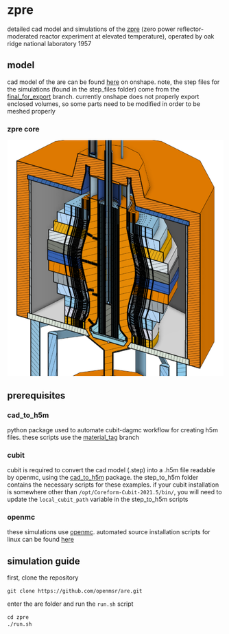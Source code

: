 # zpre
detailed cad model and simulations of the [zpre](https://www.osti.gov/servlets/purl/4673343) (zero power reflector-moderated reactor experiment at elevated temperature), operated by oak ridge national laboratory 1957

## model

cad model of the are can be found [here](https://cad.onshape.com/documents/c51fcabf7b4a45b5a8d610d5/v/1e941e226a75c4f4f3cbe020/e/4c356de19c02efb455bb582a) on onshape. note, the step files for the simulations (found in the step_files folder) come from the [final_for_export](https://cad.onshape.com/documents/c51fcabf7b4a45b5a8d610d5/w/14e94161170229891d1c18bd/e/4c356de19c02efb455bb582a) branch. currently onshape does not properly export enclosed volumes, so some parts need to be modified in order to be meshed properly

### zpre core 
![](figures/core.png)

## prerequisites 
### cad_to_h5m
python package used to automate cubit-dagmc workflow for creating h5m files. these scripts use the [material_tag](https://github.com/openmsr/cad_to_h5m/tree/material_tag) branch 

### cubit
cubit is required to convert the cad model (.step) into a .h5m file readable by openmc, using the [cad_to_h5m](https://github.com/openmsr/cad_to_h5m/tree/material_tag) package. the step_to_h5m folder contains the necessary scripts for these examples. if your cubit installation is somewhere other than `/opt/Coreform-Cubit-2021.5/bin/`, you will need to update the `local_cubit_path` variable in the step_to_h5m scripts

### openmc
these simulations use [openmc](https://docs.openmc.org/en/stable/). automated source installation scripts for linux can be found [here](https://github.com/openmsr/openmc_install_scripts)

## simulation guide

first, clone the repository

```
git clone https://github.com/openmsr/are.git
```

enter the are folder and run the `run.sh` script

```
cd zpre
./run.sh
```
